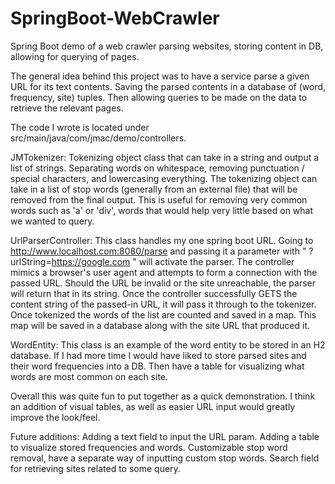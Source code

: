 # SpringBoot-WebCrawler
Spring Boot demo of a web crawler parsing websites, storing content in DB, allowing for querying of pages.

The general idea behind this project was to have a service parse a given URL for its text contents.
Saving the parsed contents in a database of (word, frequency, site) tuples.
Then allowing queries to be made on the data to retrieve the relevant pages.

The code I wrote is located under src/main/java/com/jmac/demo/controllers.

JMTokenizer:
  Tokenizing object class that can take in a string and output a list of strings. Separating words on whitespace, removing punctuation / special characters, and lowercasing everything.
  The tokenizing object can take in a list of stop words (generally from an external file) that will be removed from the final output. 
  This is useful for removing very common words such as 'a' or 'div', words that would help very little based on what we wanted to query.
  
UrlParserController:
  This class handles my one spring boot URL. Going to http://www.localhost.com:8080/parse and passing it a parameter with " ?urlString=https://google.com " will activate the parser.
  The controller mimics a browser's user agent and attempts to form a connection with the passed URL. Should the URL be invalid or the site unreachable, the parser will return that in its string. 
  Once the controller successfully GETS the content string of the passed-in URL, it will pass it through to the tokenizer. Once tokenized the words of the list are counted and saved in a map. 
  This map will be saved in a database along with the site URL that produced it.
  
WordEntity:
  This class is an example of the word entity to be stored in an H2 database. 
  If I had more time I would have liked to store parsed sites and their word frequencies into a DB. 
  Then have a table for visualizing what words are most common on each site.
  
  
Overall this was quite fun to put together as a quick demonstration. I think an addition of visual tables, as well as easier URL input would greatly improve the look/feel.

Future additions:
  Adding a text field to input the URL param.
  Adding a table to visualize stored frequencies and words.
  Customizable stop word removal, have a separate way of inputting custom stop words.
  Search field for retrieving sites related to some query. 
